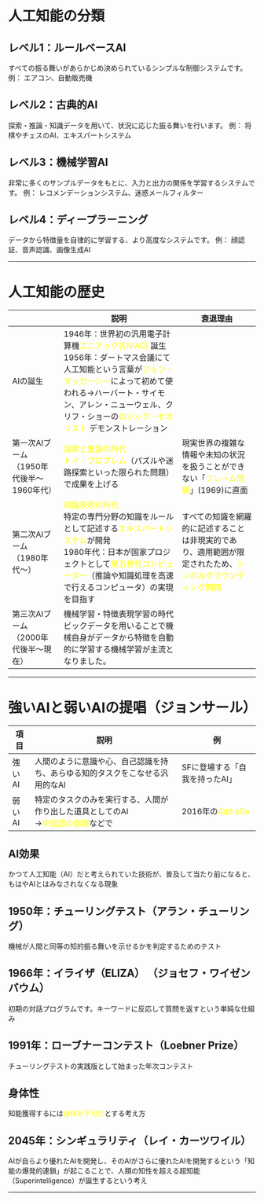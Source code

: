 # 人工知能の分類

## レベル1：ルールベースAI
すべての振る舞いがあらかじめ決められているシンプルな制御システムです。
 例： エアコン、自動販売機
## レベル2：古典的AI
探索・推論・知識データを用いて、状況に応じた振る舞いを行います。
例： 将棋やチェスのAI、エキスパートシステム 
## レベル3：機械学習AI
非常に多くのサンプルデータをもとに、入力と出力の関係を学習するシステムです。
例： レコメンデーションシステム、迷惑メールフィルター
## レベル4：ディープラーニング 
データから特徴量を自律的に学習する、より高度なシステムです。
例： 顔認証、音声認識、画像生成AI

---
# 人工知能の歴史

|                           | 説明                                                                                                                                                                                                                            | 衰退理由                                                                               |
| ------------------------- | ----------------------------------------------------------------------------------------------------------------------------------------------------------------------------------------------------------------------------- | ---------------------------------------------------------------------------------- |
| AIの誕生                     | 1946年：世界初の汎用電子計算機<font color="#ffff00">エニアック(ENIAC) </font>誕生<br>1956年：ダートマス会議にて人工知能という言葉が<font color="#ffff00">ジョン・マッカーシー</font>によって初めて使われる→ハーバート・サイモン、アレン・ニューウェル、クリフ・ショーの<font color="#ffff00">ロジック・セオリスト</font> デモンストレーション |                                                                                    |
| 第一次AIブーム（1950年代後半〜1960年代） | <font color="#ffff00">探索と推論の時代</font><br><font color="#ffff00">トイ・プロブレム</font>（パズルや迷路探索といった限られた問題）で成果を上げる                                                                                                                     | 現実世界の複雑な情報や未知の状況を扱うことができない「<font color="#ffff00">フレーム問題</font>」(1969)に直面           |
| 第二次AIブーム（1980年代〜）         | <font color="#ffff00">知識表現の時代</font><br>特定の専門分野の知識をルールとして記述する<font color="#ffff00">エキスパートシステム</font>が開発<br>1980年代：日本が国家プロジェクトとして<font color="#ffff00">第五世代コンピューター</font>（推論や知識処理を高速で行えるコンピュータ）の実現を目指す                         | すべての知識を網羅的に記述することは非現実的であり、適用範囲が限定されたため、<font color="#ffff00">シンボルグラウンディング問題</font> |
| 第三次AIブーム（2000年代後半〜現在）     | 機械学習・特徴表現学習の時代<br>ビックデータを用いることで機械自身がデータから特徴を自動的に学習する機械学習が主流となりました。                                                                                                                                                            |                                                                                    |

---
# 強いAIと弱いAIの提唱（ジョンサール）

| 項目   | 説明                                                                        | 例                                          |
| ---- | ------------------------------------------------------------------------- | ------------------------------------------ |
| 強いAI | 人間のように意識や心、自己認識を持ち、あらゆる知的タスクをこなせる汎用的なAI                                   | SFに登場する「自我を持ったAI」                          |
| 弱いAI | 特定のタスクのみを実行する、人間が作り出した道具としてのAI<br>→<font color="#ffff00">中国語の部屋</font>などで | 2016年の<font color="#ffff00">AlphaGo</font> |
## AI効果
かつて人工知能（AI）だと考えられていた技術が、普及して当たり前になると、もはやAIとはみなされなくなる現象
## 1950年：チューリングテスト（アラン・チューリング）
機械が人間と同等の知的振る舞いを示せるかを判定するためのテスト
## 1966年：イライザ（ELIZA） （ジョセフ・ワイゼンバウム）
初期の対話プログラムです。キーワードに反応して質問を返すという単純な仕組み
## 1991年：ローブナーコンテスト（Loebner Prize） 
 チューリングテストの実践版として始まった年次コンテスト
## 身体性
知能獲得するには<font color="#ffff00">身体が不可欠</font>とする考え方
## 2045年：シンギュラリティ（レイ・カーツワイル）
AIが自らより優れたAIを開発し、そのAIがさらに優れたAIを開発するという「知能の爆発的連鎖」が起こることで、人類の知性を超える超知能（Superintelligence）が誕生するという考え

---